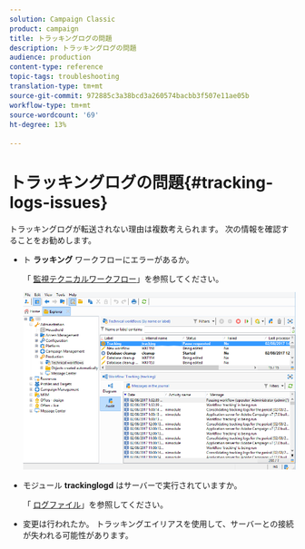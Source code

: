 ```yaml
---
solution: Campaign Classic
product: campaign
title: トラッキングログの問題
description: トラッキングログの問題
audience: production
content-type: reference
topic-tags: troubleshooting
translation-type: tm+mt
source-git-commit: 972885c3a38bcd3a260574bacbb3f507e11ae05b
workflow-type: tm+mt
source-wordcount: '69'
ht-degree: 13%

---
```



# トラッキングログの問題{#tracking-logs-issues}

トラッキングログが転送されない理由は複数考えられます。 次の情報を確認することをお勧めします。

* ト **ラッキング** ワークフローにエラーがあるか。

   「 [監視テクニカルワークフロー](../../workflow/using/monitoring-technical-workflows.md)」を参照してください。

   ![](assets/tracking_scheduled_task.png)

* モジュール **trackinglogd** はサーバーで実行されていますか。

   「 [ログファイル](../../production/using/log-files.md)」を参照してください。

* 変更は行われたか。 トラッキングエイリアスを使用して、サーバーとの接続が失われる可能性があります。

